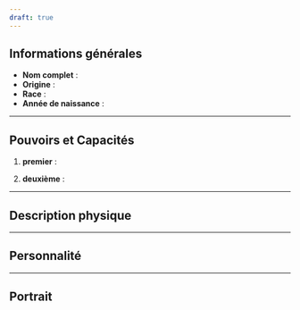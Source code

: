 ```yaml
---
draft: true
---
```


## **Informations générales**
- **Nom complet** :
- **Origine** :
- **Race** :
- **Année de naissance** :  

---

## **Pouvoirs et Capacités**
1. **premier** :  

2. **deuxième** :  

---

## **Description physique**

---

## **Personnalité**

---

## **Portrait**


